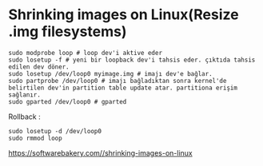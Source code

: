 # Shrinking images on Linux(Resize .img filesystems)
```
sudo modprobe loop # loop dev'i aktive eder
sudo losetup -f # yeni bir loopback dev'i tahsis eder. çıktıda tahsis edilen dev döner.
sudo losetup /dev/loop0 myimage.img # imajı dev'e bağlar.
sudo partprobe /dev/loop0 # imajı bağladıktan sonra kernel'de belirtilen dev'in partition table update atar. partitiona erişim sağlanır.
sudo gparted /dev/loop0 # gparted
```

Rollback :

```
sudo losetup -d /dev/loop0
sudo rmmod loop
```

https://softwarebakery.com//shrinking-images-on-linux
